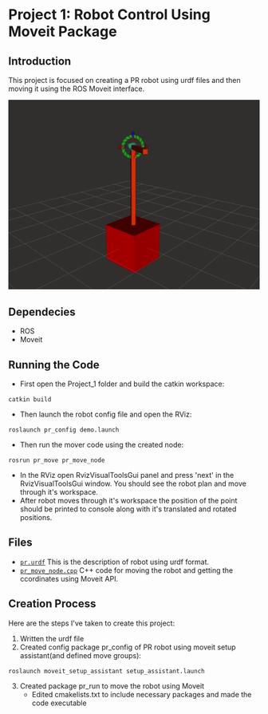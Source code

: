 # Project 1: Robot Control Using Moveit Package

## Introduction

This project is focused on creating a PR robot using urdf files and then moving it using the ROS Moveit interface.

<img src="https://github.com/YasinSonmez/EE451--Introduction-to-Robotics/blob/master/Images/pr_robot.gif" width="800">

## Dependecies
- ROS
- Moveit

## Running the Code
- First open the Project_1 folder and build the catkin workspace:
```
catkin build
```
- Then launch the robot config file and open the RViz:
```
roslaunch pr_config demo.launch
```
- Then run the mover code using the created node:
```
rosrun pr_move pr_move_node
```
- In the RViz open RvizVisualToolsGui panel and press 'next' in the RvizVisualToolsGui window. You should see the robot plan and move through it's workspace.
- After robot moves through it's workspace the position of the point should be printed to console along with it's translated and rotated positions.

## Files
- [`pr.urdf`](https://github.com/YasinSonmez/EE451--Introduction-to-Robotics/blob/master/Project_1/src/urdf%20files/pr.urdf) This is the description of robot using urdf format.
- [`pr_move_node.cpp`](https://github.com/YasinSonmez/EE451--Introduction-to-Robotics/blob/master/Project_1/src/pr_move/src/pr_move_node.cpp) C++ code for moving the robot and getting the ccordinates using Moveit API.

## Creation Process
Here are the steps I've taken to create this project:
1. Written the urdf file
2. Created config package pr_config of PR robot using moveit setup assistant(and defined move groups):
```
roslaunch moveit_setup_assistant setup_assistant.launch
```
3. Created package pr_run to move the robot using Moveit
   - Edited cmakelists.txt to include necessary packages and made the code executable 
